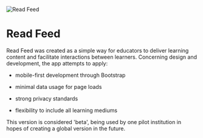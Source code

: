 ![Read Feed](/images/textonly.png)

# Read Feed

Read Feed was created as a simple way for educators to deliver learning content and facilitate interactions between learners.  Concerning design and development, the app attempts to apply:

* mobile-first development through Bootstrap

* minimal data usage for page loads

* strong privacy standards

* flexibility to include all learning mediums

This version is considered 'beta', being used by one pilot institution in hopes of creating a global version in the future.